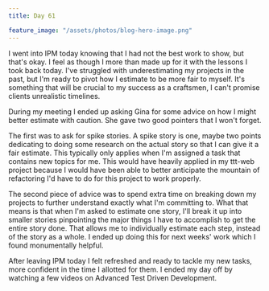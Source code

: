 ```yaml
---
title: Day 61

feature_image: "/assets/photos/blog-hero-image.png"
---
```


I went into IPM today knowing that I had not the best work to show, but that's okay. I feel as though
I more than made up for it with the lessons I took back today. I've struggled with underestimating
my projects in the past, but I'm ready to pivot how I estimate to be more fair to myself. It's something
that will be crucial to my success as a craftsmen, I can't promise clients unrealistic timelines.

During my meeting I ended up asking Gina for some advice on how I might better estimate with caution.
She gave two good pointers that I won't forget.

The first was to ask for spike stories. A spike story is one, maybe two points dedicating to doing some
research on the actual story so that I can give it a fair estimate. This typically only applies when
I'm assigned a task that contains new topics for me. This would have heavily applied in my ttt-web
project because I would have been able to better anticipate the mountain of refactoring I'd have to do
for this project to work properly.

The second piece of advice was to spend extra time on breaking down my projects to further understand
exactly what I'm committing to. What that means is that when I'm asked to estimate one story, I'll break
it up into smaller stories pinpointing the major things I have to accomplish to get the entire story done.
That allows me to individually estimate each step, instead of the story as a whole. I ended up doing this
for next weeks' work which I found monumentally helpful.

After leaving IPM today I felt refreshed and ready to tackle my new tasks, more confident in the time I
allotted for them. I ended my day off by watching a few videos on Advanced Test Driven Development.
  